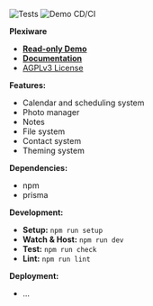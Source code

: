 ![Tests]() ![Demo CD/CI]()

**Plexiware**

- **[Read-only Demo]()**
- **[Documentation]()**
- [AGPLv3 License]()

**Features:**

- Calendar and scheduling system
- Photo manager
- Notes
- File system
- Contact system
- Theming system

**Dependencies:**

- npm
- prisma

**Development:**

- **Setup:** `npm run setup`
- **Watch & Host:** `npm run dev`
- **Test:** `npm run check`
- **Lint:** `npm run lint`

**Deployment:**

- ...
